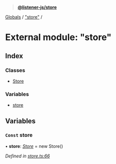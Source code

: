 > **[@listener-js/store](../README.md)**

[Globals](../globals.md) / ["store"](_store_.md) /

# External module: "store"

## Index

### Classes

* [Store](../classes/_store_.store.md)

### Variables

* [store](_store_.md#const-store)

## Variables

### `Const` store

• **store**: *[Store](../classes/_store_.store.md)* =  new Store()

*Defined in [store.ts:66](https://github.com/listener-js/store/blob/1a5e89f/src/store.ts#L66)*